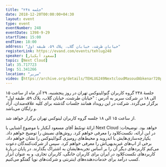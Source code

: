 ```yaml
---
title: "جلسه ۲۴۸"
date: 2018-12-20T00:00:00+04:30
layout: event
type: event
eventNumber: 248
eventDate: 1398-9-29
startTime: 15:00
endTime: 18:00
address: "خیابان طرشت، خیابان گلاب، پلاک ۵۹، طبقه اول"
registerLink: https://evand.com/events/tehlug248
speaker: [مسعود آبکنار]
topic: [Next Cloud]
lat: 35.717723
lng: 51.341266
location: "سریر"
video: [https://archive.org/details/TEHLUG249NextcloudMasoudAbkenar720p]
---
```

جلسهٔ ۲۴۸ گروه کاربران گنو/لینوکس تهران در روز پنجشنبه، ۲۹ آذر ماه از ساعت ۱۵ الی ۱۸ در شرکت سریر به آدرس : "خیابان طرشت، خیابان گلاب، پلاک ۵۹، طبقه اول" برگزار می‌گردد. شرکت در این رویداد همانند جلسات گذشته برای کلیه علاقه‌مندان، آزاد و رایگان می‌باشد.

از ساعت ۱۵ الی ۱۸ جلسه گروه کاربران لینوکس تهران برگزار خواهد شد.

ارائهٔ توسّط آقای مسعود آبکنار با موضوع آشنایی با Next Cloud خواهد بود.
توضیحات: در این ارائه، نکست‌کلاود را معرفی خواهم کرد. روش‌های نصبش را توضیح خواهم داد. یکپارچه‌سازی‌هایش با اندروید و محیط‌های رومیزی گنو/لینوکس را نشان خواهم داد. برخی از اپ‌های غیربدیهی‌اش را معرفی خواهم کرد. سپس از شرکت‌کنندگان دعوت می‌کنم کاربردهای دیگر آن را بر اساس تجربه‌هایشان به اشتراک بگذارند. در پایان دربارهٔ کاربردهای نکست‌کلاود در ایران برای کاربران خانگی، کاربران تجاری، و به عنوان ابزار کسب درآمد برای خدمات‌دهنده‌های اینترنتی و شرکت‌های نوپا گفتگو می‌کنیم.
